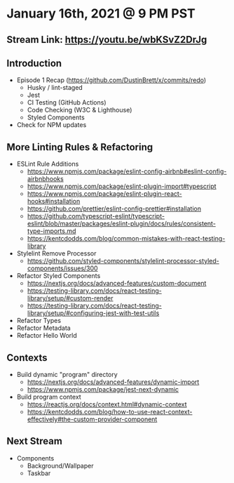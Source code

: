 # January 16th, 2021 @ 9 PM PST

## Stream Link: https://youtu.be/wbKSvZ2DrJg

## Introduction

- Episode 1 Recap (https://github.com/DustinBrett/x/commits/redo)
  - Husky / lint-staged
  - Jest
  - CI Testing (GitHub Actions)
  - Code Checking (W3C & Lighthouse)
  - Styled Components
- Check for NPM updates

## More Linting Rules & Refactoring

- ESLint Rule Additions
  - https://www.npmjs.com/package/eslint-config-airbnb#eslint-config-airbnbhooks
  - https://www.npmjs.com/package/eslint-plugin-import#typescript
  - https://www.npmjs.com/package/eslint-plugin-react-hooks#installation
  - https://github.com/prettier/eslint-config-prettier#installation
  - https://github.com/typescript-eslint/typescript-eslint/blob/master/packages/eslint-plugin/docs/rules/consistent-type-imports.md
  - https://kentcdodds.com/blog/common-mistakes-with-react-testing-library
- Stylelint Remove Processor
  - https://github.com/styled-components/stylelint-processor-styled-components/issues/300
- Refactor Styled Components
  - https://nextjs.org/docs/advanced-features/custom-document
  - https://testing-library.com/docs/react-testing-library/setup/#custom-render
  - https://testing-library.com/docs/react-testing-library/setup/#configuring-jest-with-test-utils
- Refactor Types
- Refactor Metadata
- Refactor Hello World

## Contexts

- Build dynamic "program" directory
  - https://nextjs.org/docs/advanced-features/dynamic-import
  - https://www.npmjs.com/package/jest-next-dynamic
- Build program context
  - https://reactjs.org/docs/context.html#dynamic-context
  - https://kentcdodds.com/blog/how-to-use-react-context-effectively#the-custom-provider-component

## Next Stream

- Components
  - Background/Wallpaper
  - Taskbar
